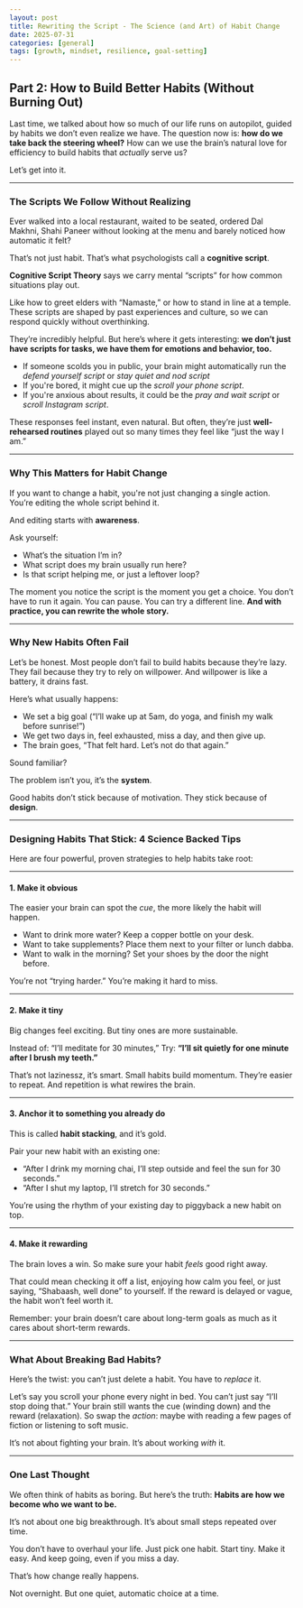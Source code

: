 ```yaml
---
layout: post  
title: Rewriting the Script - The Science (and Art) of Habit Change 
date: 2025-07-31
categories: [general]  
tags: [growth, mindset, resilience, goal-setting]  
---
```

## **Part 2: How to Build Better Habits (Without Burning Out)**

Last time, we talked about how so much of our life runs on autopilot, guided by habits we don’t even realize we have.
The question now is: **how do we take back the steering wheel?**
How can we use the brain’s natural love for efficiency to build habits that *actually* serve us?

Let’s get into it.

------

### **The Scripts We Follow Without Realizing**

Ever walked into a local restaurant, waited to be seated, ordered Dal Makhni, Shahi Paneer without looking at the menu and barely noticed how automatic it felt?

That’s not just habit. That’s what psychologists call a **cognitive script**.

**Cognitive Script Theory** says we carry mental “scripts” for how common situations play out.

Like how to greet elders with “Namaste,” or how to stand in line at a temple. These scripts are shaped by past experiences and culture, so we can respond quickly without overthinking.

They’re incredibly helpful.
 But here’s where it gets interesting: **we don’t just have scripts for tasks, we have them for emotions and behavior, too.**

- If someone scolds you in public, your brain might automatically run the *defend yourself script* or *stay quiet and nod script*
- If you're bored, it might cue up the *scroll your phone script*.
- If you're anxious about results, it could be the *pray and wait script* or *scroll Instagram script*.

These responses feel instant, even natural. But often, they’re just **well-rehearsed routines** played out so many times they feel like “just the way I am.”

------

### **Why This Matters for Habit Change**

If you want to change a habit, you're not just changing a single action. You’re editing the whole script behind it.

And editing starts with **awareness**.

Ask yourself:

- What’s the situation I’m in?
- What script does my brain usually run here?
- Is that script helping me, or just a leftover loop?

The moment you notice the script is the moment you get a choice.
 You don’t have to run it again. You can pause. You can try a different line.
 **And with practice, you can rewrite the whole story.**

------

### **Why New Habits Often Fail**

Let’s be honest. Most people don’t fail to build habits because they’re lazy.
 They fail because they try to rely on willpower. And willpower is like a battery, it drains fast.

Here’s what usually happens:

- We set a big goal (“I’ll wake up at 5am, do yoga, and finish my walk before sunrise!”)
- We get two days in, feel exhausted, miss a day, and then give up.
- The brain goes, “That felt hard. Let’s not do that again.”

Sound familiar?

The problem isn’t you, it’s the **system**.

Good habits don’t stick because of motivation. They stick because of **design**.

------

### **Designing Habits That Stick: 4 Science Backed Tips**

Here are four powerful, proven strategies to help habits take root:

------

#### **1. Make it obvious**

The easier your brain can spot the *cue*, the more likely the habit will happen.

- Want to drink more water? Keep a copper bottle on your desk.
- Want to take supplements? Place them next to your filter or lunch dabba.
- Want to walk in the morning? Set your shoes by the door the night before.

You’re not “trying harder.” You’re making it hard to miss.

------

#### **2. Make it tiny**

Big changes feel exciting. But tiny ones are more sustainable.

Instead of: “I’ll meditate for 30 minutes,”
 Try: **“I’ll sit quietly for one minute after I brush my teeth.”**

That’s not lazinessz, it’s smart. Small habits build momentum. They’re easier to repeat. And repetition is what rewires the brain.

------

#### **3. Anchor it to something you already do**

This is called **habit stacking**, and it’s gold.

Pair your new habit with an existing one:

- “After I drink my morning chai, I’ll step outside and feel the sun for 30 seconds.”
- “After I shut my laptop, I’ll stretch for 30 seconds.”

You’re using the rhythm of your existing day to piggyback a new habit on top.

------

#### **4. Make it rewarding**

The brain loves a win. So make sure your habit *feels* good right away.

That could mean checking it off a list, enjoying how calm you feel, or just saying, “Shabaash, well done” to yourself.
 If the reward is delayed or vague, the habit won’t feel worth it.

Remember: your brain doesn’t care about long-term goals as much as it cares about short-term rewards.

------

### **What About Breaking Bad Habits?**

Here’s the twist: you can’t just delete a habit. You have to *replace* it.

Let’s say you scroll your phone every night in bed.
 You can’t just say “I’ll stop doing that.” Your brain still wants the cue (winding down) and the reward (relaxation).
 So swap the *action*: maybe with reading a few pages of fiction or listening to soft music.

It’s not about fighting your brain. It’s about working *with* it.

------

### **One Last Thought**

We often think of habits as boring. But here’s the truth:
 **Habits are how we become who we want to be.**

It’s not about one big breakthrough. It’s about small steps repeated over time.

You don’t have to overhaul your life.
 Just pick one habit. Start tiny. Make it easy. And keep going, even if you miss a day.

That’s how change really happens.

Not overnight.
But one quiet, automatic choice at a time.
